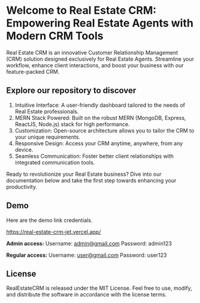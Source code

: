 # Welcome to Real Estate CRM: Empowering Real Estate Agents with Modern CRM Tools

Real Estate CRM is an innovative Customer Relationship Management (CRM) solution designed exclusively for Real Estate Agents. Streamline your workflow, enhance client interactions, and boost your business with our feature-packed CRM.

## **Explore our repository to discover**

1. Intuitive Interface: A user-friendly dashboard tailored to the needs of Real Estate professionals.
2. MERN Stack Powered: Built on the robust MERN (MongoDB, Express, ReactJS, Node.js) stack for high performance.
3. Customization: Open-source architecture allows you to tailor the CRM to your unique requirements.
4. Responsive Design: Access your CRM anytime, anywhere, from any device.
5. Seamless Communication: Foster better client relationships with integrated communication tools.

Ready to revolutionize your Real Estate business? Dive into our documentation below and take the first step towards enhancing your productivity.

## **Demo**

Here are the demo link credentials.

https://real-estate-crm-jet.vercel.app/

**Admin access:**
Username: admin@gmail.com
Password: admin123

**Regular access:**
Username: user@gmail.com
Password: user123

## **License**

RealEstateCRM is released under the MIT License. Feel free to use, modify, and distribute the software in accordance with the license terms.
